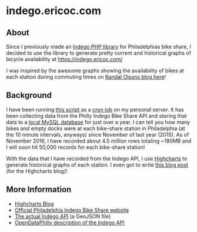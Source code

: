 indego.ericoc.com
==============================

About
-----

Since I previously made an [Indego PHP library](https://github.com/ericoc/indego-php-lib) for Philadelphias bike share,
I decided to use the library to generate pretty current and historical graphs of bicycle availability at https://indego.ericoc.com/

I was inspired by the awesome graphs showing the availability of bikes at each station during commuting times on [Randal Olsons blog here](http://www.randalolson.com/2015/09/05/visualizing-indego-bike-share-usage-patterns-in-philadelphia-part-2/)!

Background
----------

I have been running [this script](https://github.com/ericoc/indego.ericoc.com/blob/master/backend/db_insert.php) as a [cron job](https://github.com/ericoc/indego.ericoc.com/blob/master/backend/indego_db_insert.cron) on my personal server. It has been collecting data from the Philly Indego Bike Share API and storing that data to a [local MySQL database](https://github.com/ericoc/indego.ericoc.com/blob/master/backend/indego_api_db.sql) for just over a year. I can tell you how many bikes and empty docks were at each bike-share station in Philadelphia (at the 10 minute intervals, anyways) since November of last year (2015). As of November 2016, I have recorded about 4.5 million rows totaling ~180MB and I will soon hit 50,000 records for each bike-share station!

With the data that I have recorded from the Indego API, I use [Highcharts](http://www.highcharts.com/) to generate historical graphs of each station. I even got to write [this blog post](http://www.highcharts.com/blog/250-tracking-bike-share-usage-in-philadelphia) (for the Highcharts blog)!

More Information
----------------
* [Highcharts Blog](http://www.highcharts.com/blog)
* [Official Philadelphia Indego Bike Share website](https://www.rideindego.com/)
* [The actual Indego API](https://www.rideindego.com/stations/json/) (a GeoJSON file)
* [OpenDataPhilly description of the Indego API](https://www.opendataphilly.org/dataset/bike-share-stations)
